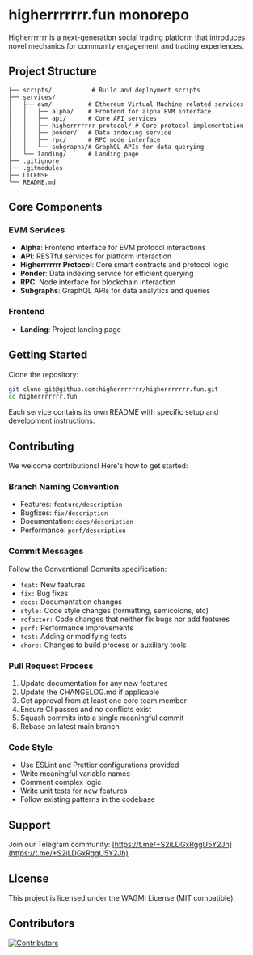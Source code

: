 # higherrrrrrr.fun monorepo

Higherrrrrrr is a next-generation social trading platform that introduces novel mechanics for community engagement and trading experiences.

## Project Structure

```
├── scripts/           # Build and deployment scripts
├── services/         
│   ├── evm/          # Ethereum Virtual Machine related services
│   │   ├── alpha/    # Frontend for alpha EVM interface
│   │   ├── api/      # Core API services
│   │   ├── higherrrrrrr-protocol/ # Core protocol implementation
│   │   ├── ponder/   # Data indexing service
│   │   ├── rpc/      # RPC node interface
│   │   └── subgraphs/# GraphQL APIs for data querying
│   └── landing/      # Landing page
├── .gitignore       
├── .gitmodules      
├── LICENSE          
└── README.md        
```

## Core Components

### EVM Services

- **Alpha**: Frontend interface for EVM protocol interactions
- **API**: RESTful services for platform interaction
- **Higherrrrrrr Protocol**: Core smart contracts and protocol logic
- **Ponder**: Data indexing service for efficient querying
- **RPC**: Node interface for blockchain interaction
- **Subgraphs**: GraphQL APIs for data analytics and queries

### Frontend

- **Landing**: Project landing page

## Getting Started

Clone the repository:
```bash
git clone git@github.com:higherrrrrrr/higherrrrrrr.fun.git
cd higherrrrrrr.fun
```

Each service contains its own README with specific setup and development instructions.

## Contributing

We welcome contributions! Here's how to get started:

### Branch Naming Convention
- Features: `feature/description`
- Bugfixes: `fix/description`
- Documentation: `docs/description`
- Performance: `perf/description`

### Commit Messages
Follow the Conventional Commits specification:
- `feat:` New features
- `fix:` Bug fixes
- `docs:` Documentation changes
- `style:` Code style changes (formatting, semicolons, etc)
- `refactor:` Code changes that neither fix bugs nor add features
- `perf:` Performance improvements
- `test:` Adding or modifying tests
- `chore:` Changes to build process or auxiliary tools

### Pull Request Process
1. Update documentation for any new features
2. Update the CHANGELOG.md if applicable
3. Get approval from at least one core team member
4. Ensure CI passes and no conflicts exist
5. Squash commits into a single meaningful commit
6. Rebase on latest main branch

### Code Style
- Use ESLint and Prettier configurations provided
- Write meaningful variable names
- Comment complex logic
- Write unit tests for new features
- Follow existing patterns in the codebase

## Support

Join our Telegram community: [https://t.me/+S2iLDGxRggU5Y2Jh](https://t.me/+S2iLDGxRggU5Y2Jh)

## License

This project is licensed under the WAGMI License (MIT compatible).

## Contributors

[![Contributors](https://contrib.rocks/image?repo=higherrrrrrr/higherrrrrrr.fun)](https://github.com/higherrrrrrr/higherrrrrrr.fun/graphs/contributors)
